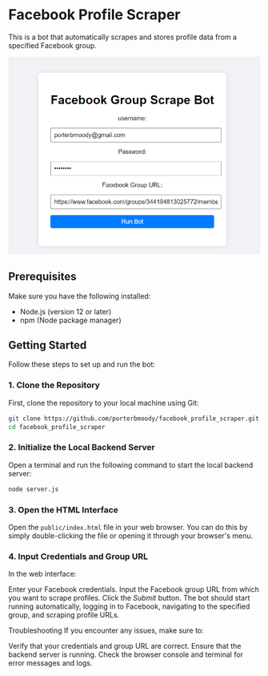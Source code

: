 # Facebook Profile Scraper

This is a bot that automatically scrapes and stores profile data from a specified Facebook group. 

![](facebook%20page.PNG)

## Prerequisites

Make sure you have the following installed:
- Node.js (version 12 or later)
- npm (Node package manager)

## Getting Started

Follow these steps to set up and run the bot:

### 1. Clone the Repository

First, clone the repository to your local machine using Git:

```sh
git clone https://github.com/porterbmoody/facebook_profile_scraper.git
cd facebook_profile_scraper
```
### 2. Initialize the Local Backend Server
Open a terminal and run the following command to start the local backend server:

```sh
node server.js
```
### 3. Open the HTML Interface
Open the `public/index.html` file in your web browser. You can do this by simply double-clicking the file or opening it through your browser's menu.

### 4. Input Credentials and Group URL
In the web interface:

Enter your Facebook credentials.
Input the Facebook group URL from which you want to scrape profiles.
Click the *Submit* button.
The bot should start running automatically, logging in to Facebook, navigating to the specified group, and scraping profile URLs.

Troubleshooting
If you encounter any issues, make sure to:

Verify that your credentials and group URL are correct.
Ensure that the backend server is running.
Check the browser console and terminal for error messages and logs.